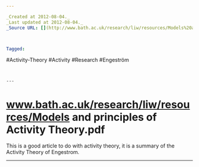 ```yaml
---

_Created at 2012-08-04._
_Last updated at 2012-08-04._
_Source URL: [](http://www.bath.ac.uk/research/liw/resources/Models%20and%20principles%20of%20Activity%20Theory.pdf)._



Tagged: 
```
#Activity-Theory #Activity #Research #Engeström
```


---
```


# www.bath.ac.uk/research/liw/resources/Models and principles of Activity Theory.pdf


This is a good article to do with activity theory, it is a summary of the Activity Theory of Engestrom.

* * *


